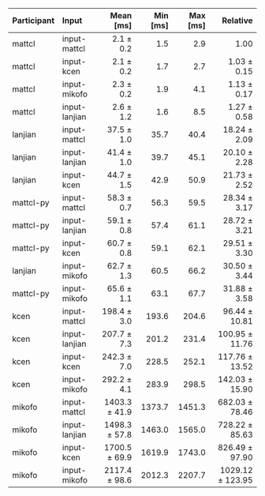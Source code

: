 | Participant | Input | Mean [ms] | Min [ms] | Max [ms] | Relative |
|:---|:---|---:|---:|---:|---:|
| mattcl | input-mattcl | 2.1 ± 0.2 | 1.5 | 2.9 | 1.00 |
| mattcl | input-kcen | 2.1 ± 0.2 | 1.7 | 2.7 | 1.03 ± 0.15 |
| mattcl | input-mikofo | 2.3 ± 0.2 | 1.9 | 4.1 | 1.13 ± 0.17 |
| mattcl | input-lanjian | 2.6 ± 1.2 | 1.6 | 8.5 | 1.27 ± 0.58 |
| lanjian | input-mattcl | 37.5 ± 1.0 | 35.7 | 40.4 | 18.24 ± 2.09 |
| lanjian | input-lanjian | 41.4 ± 1.0 | 39.7 | 45.1 | 20.10 ± 2.28 |
| lanjian | input-kcen | 44.7 ± 1.5 | 42.9 | 50.9 | 21.73 ± 2.52 |
| mattcl-py | input-mattcl | 58.3 ± 0.7 | 56.3 | 59.5 | 28.34 ± 3.17 |
| mattcl-py | input-lanjian | 59.1 ± 0.8 | 57.4 | 61.1 | 28.72 ± 3.21 |
| mattcl-py | input-kcen | 60.7 ± 0.8 | 59.1 | 62.1 | 29.51 ± 3.30 |
| lanjian | input-mikofo | 62.7 ± 1.3 | 60.5 | 66.2 | 30.50 ± 3.44 |
| mattcl-py | input-mikofo | 65.6 ± 1.1 | 63.1 | 67.7 | 31.88 ± 3.58 |
| kcen | input-mattcl | 198.4 ± 3.0 | 193.6 | 204.6 | 96.44 ± 10.81 |
| kcen | input-lanjian | 207.7 ± 7.3 | 201.2 | 231.4 | 100.95 ± 11.76 |
| kcen | input-kcen | 242.3 ± 7.0 | 228.5 | 252.1 | 117.76 ± 13.52 |
| kcen | input-mikofo | 292.2 ± 4.1 | 283.9 | 298.5 | 142.03 ± 15.90 |
| mikofo | input-mattcl | 1403.3 ± 41.9 | 1373.7 | 1451.3 | 682.03 ± 78.46 |
| mikofo | input-lanjian | 1498.3 ± 57.8 | 1463.0 | 1565.0 | 728.22 ± 85.63 |
| mikofo | input-kcen | 1700.5 ± 69.9 | 1619.9 | 1743.0 | 826.49 ± 97.90 |
| mikofo | input-mikofo | 2117.4 ± 98.6 | 2012.3 | 2207.7 | 1029.12 ± 123.95 |
